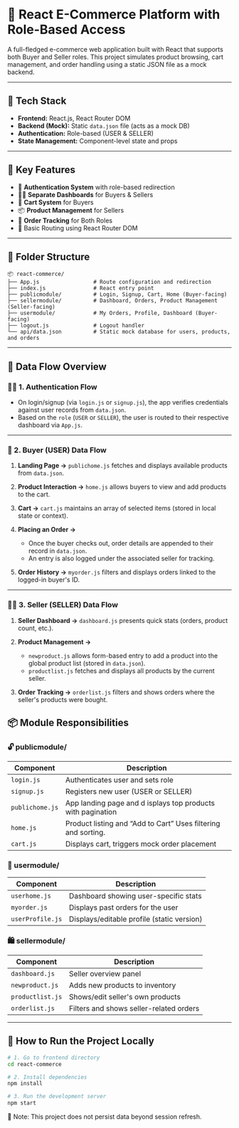 # 🛒 React E-Commerce Platform with Role-Based Access

A full-fledged e-commerce web application built with React that supports both Buyer and Seller roles. This project simulates product browsing, cart management, and order handling using a static JSON file as a mock backend.

---

## 🧰 Tech Stack

- **Frontend:** React.js, React Router DOM  
- **Backend (Mock):** Static `data.json` file (acts as a mock DB)  
- **Authentication:** Role-based (USER & SELLER)  
- **State Management:** Component-level state and props

---

## 🚀 Key Features

- 🔐 **Authentication System** with role-based redirection  
- 🧑‍💼 **Separate Dashboards** for Buyers & Sellers  
- 🛒 **Cart System** for Buyers  
- 📦 **Product Management** for Sellers  
- 📜 **Order Tracking** for Both Roles  
- 🔄 Basic Routing using React Router DOM

---

## 📁 Folder Structure

```
📦 react-commerce/
├── App.js                 # Route configuration and redirection
├── index.js               # React entry point
├── publicmodule/          # Login, Signup, Cart, Home (Buyer-facing)
├── sellermodule/          # Dashboard, Orders, Product Management (Seller-facing)
├── usermodule/            # My Orders, Profile, Dashboard (Buyer-facing)
├── logout.js              # Logout handler
└── api/data.json          # Static mock database for users, products, and orders
```

---

## 🔄 Data Flow Overview

### 🧑‍💼 1. **Authentication Flow**

- On login/signup (via `login.js` or `signup.js`), the app verifies credentials against user records from `data.json`.
- Based on the `role` (`USER` or `SELLER`), the user is routed to their respective dashboard via `App.js`.

---

### 🛒 2. **Buyer (USER) Data Flow**

1. **Landing Page →** `publichome.js` fetches and displays available products from `data.json`.

2. **Product Interaction →** `home.js` allows buyers to view and add products to the cart.

3. **Cart →** `cart.js` maintains an array of selected items (stored in local state or context).

4. **Placing an Order →**
   - Once the buyer checks out, order details are appended to their record in `data.json`.
   - An entry is also logged under the associated seller for tracking.

5. **Order History →** `myorder.js` filters and displays orders linked to the logged-in buyer's ID.

---

### 🧑‍🔧 3. **Seller (SELLER) Data Flow**

1. **Seller Dashboard →** `dashboard.js` presents quick stats (orders, product count, etc.).

2. **Product Management →**
   - `newproduct.js` allows form-based entry to add a product into the global product list (stored in `data.json`).
   - `productlist.js` fetches and displays all products by the current seller.

3. **Order Tracking →** `orderlist.js` filters and shows orders where the seller's products were bought.

## 📦 Module Responsibilities

### 🔓 publicmodule/

| Component        | Description                                      |
|------------------|--------------------------------------------------|
| `login.js`       | Authenticates user and sets role                 |
| `signup.js`      | Registers new user (USER or SELLER)              |
| `publichome.js`  | App landing page and d isplays top products with pagination                              |
| `home.js`        | Product listing and “Add to Cart” Uses filtering and sorting.             |
| `cart.js`        | Displays cart, triggers mock order placement     |

### 👤 usermodule/

| Component        | Description                                      |
|------------------|--------------------------------------------------|
| `userhome.js`    | Dashboard showing user-specific stats            |
| `myorder.js`     | Displays past orders for the user                |
| `userProfile.js` | Displays/editable profile (static version)       |

### 🛍️ sellermodule/

| Component        | Description                                      |
|------------------|--------------------------------------------------|
| `dashboard.js`   | Seller overview panel                            |
| `newproduct.js`  | Adds new products to inventory                   |
| `productlist.js` | Shows/edit seller's own products                 |
| `orderlist.js`   | Filters and shows seller-related orders          |

---

## 🧪 How to Run the Project Locally

```bash
# 1. Go to frontend directory
cd react-commerce

# 2. Install dependencies
npm install

# 3. Run the development server
npm start
```

📌 Note: This project does not persist data beyond session refresh.
